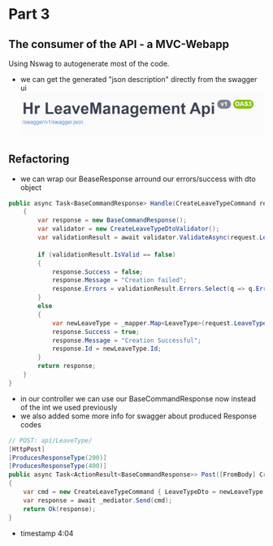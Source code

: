 # Part 3
## The consumer of the API - a MVC-Webapp
Using Nswag to autogenerate most of the code.
- we can get the generated "json description" directly from the swagger ui
![openai_json.png](openai_json.png)


## Refactoring
- we can wrap our BeaseResponse arround our errors/success with dto object
```csharp
public async Task<BaseCommandResponse> Handle(CreateLeaveTypeCommand request, CancellationToken cancellationToken)
    {
        var response = new BaseCommandResponse();
        var validator = new CreateLeaveTypeDtoValidator();
        var validationResult = await validator.ValidateAsync(request.LeaveTypeDto, CancellationToken.None);

        if (validationResult.IsValid == false)
        {
            response.Success = false;
            response.Message = "Creation failed";
            response.Errors = validationResult.Errors.Select(q => q.ErrorMessage).ToList();
        }
        else
        {
            var newLeaveType = _mapper.Map<LeaveType>(request.LeaveTypeDto);
            response.Success = true;
            response.Message = "Creation Successful";
            response.Id = newLeaveType.Id;
        }
        return response;
    }
}

```

- in our controller we can use our BaseCommandResponse now instead of the int we used previously
- we also added some more info for swagger about produced Response codes
```csharp
// POST: api/LeaveType/
[HttpPost]
[ProducesResponseType(200)]
[ProducesResponseType(400)]
public async Task<ActionResult<BaseCommandResponse>> Post([FromBody] CreateLeaveTypeDto newLeaveType)
{
    var cmd = new CreateLeaveTypeCommand { LeaveTypeDto = newLeaveType };
    var response = await _mediator.Send(cmd);
    return Ok(response);
}
```

- timestamp 4:04 